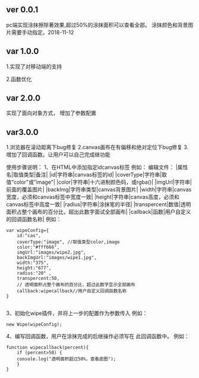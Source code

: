 ﻿## ver 0.0.1 ##
pc端实现涂抹擦除著效果,超过50%的涂抹面积可以查看全部。
涂抹颜色和背景图片需要手动指定。2018-11-12
## var 1.0.0 ##
1.实现了对移动端的支持

2.函数优化
## var 2.0.0 ##
实现了面向对象方式，
增加了参数配置
## var3.0.0 ##
1.浏览器在滚动距离下bug修复
2.canvas画布在有偏移和绝对定位下bug修复
3.增加了回调函数。让用户可以自己完成继功能

使用步骤说明：
1、在HTML中添加指定idcanvas标签
例如：<canvas id="cas" width="454" height="667"></canvas>
编辑文件：
|属性名|取值类型|备注|
|id|字符串|canvas标签的id|
|coverType|字符串|取值“color"或”image"|
|color|字符串|十六进制颜色码，或rgba()|
|imgUrl|字符串|前面的覆盖图片|
|backImg|字符串类型|canvas背景图片|
|width|字符串|canvas宽度，必须和canvas标签中宽度一致|
|height|字符串|canvas高度，必须和canvas标签中高度一致|
|radius|字符串|涂抹笔的半径|
|transpercent|数值|透明面积占整个画布的百分比，超出此数字面试全部画布|
|callback|函数|用户自定义的回调函数名称|
例如：
``` 
var wipeConfig={
	id:"cas",
	coverType:"image", //取值类型color,image
	color:"#fff666",
	imgUrl:"images/wipe2.jpg",
	backImgUrl:"images/wipe1.jpg",
	width:"375",
	height:"677",
	radius:"20" ,
	transpercent:50,
	// 透明面积占整个画布的百分比，超过此数字显示全部画布
	callback:wipecallback//用户自定义回调函数名称
}

 ```3、初始化wipe插件，并将上一步的配置作为参数传入例如：``` 
new Wipe(wipeConfig);
 ```4、编写回调函数，用户在涂抹完成的后继操作必须写在此回调函数中。例如：``` 
function wipecallback(percent){	if (percent>50) {	console.log("透明面积超过50%，查看底图");	}}
 ```